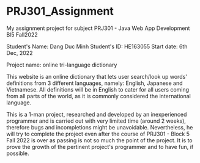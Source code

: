# PRJ301_Assignment
My assignment project for subject PRJ301 - Java Web App Development Bl5 Fall2022

Student's Name: Dang Duc Minh
Student's ID: HE163055
Start date: 6th Dec, 2022

Project name: online tri-language dictionary

This website is an online dictionary that lets user search/look up words' definitions from 3 different languages, namely: English, Japanese and Vietnamese.
All definitions will be in English to cater for all users coming from all parts of the world, as it is commonly considered the international language.

This is a 1-man project, researched and developed by an inexperienced programmer and is carried out with very limited time (around 2 weeks), therefore bugs and incompletions might be unavoidable. Nevertheless, he will try to complete the project even after the course of PRJ301 - Block 5 Fall 2022 is over as passing is not so much the point of the project. It is to prove the growth of the pertinent project's programmer and to have fun, if possible.